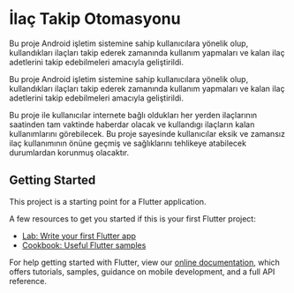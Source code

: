 # İlaç Takip Otomasyonu

Bu proje Android işletim sistemine sahip kullanıcılara yönelik olup, kullandıkları ilaçları
takip ederek zamanında kullanım yapmaları ve kalan ilaç adetlerini takip edebilmeleri
amacıyla geliştirildi.

Bu proje Android işletim sistemine sahip kullanıcılara yönelik olup, kullandıkları ilaçları
takip ederek zamanında kullanım yapmaları ve kalan ilaç adetlerini takip edebilmeleri
amacıyla geliştirildi.

Bu proje ile kullanıcılar internete bağlı oldukları her yerden ilaçlarının saatinden tam vaktinde 
haberdar olacak ve kullandıgı ilaçların kalan kullanımlarını görebilecek. Bu proje
sayesinde kullanıcılar eksik ve zamansız ilaç kullanımının önüne geçmiş ve sağlıklarını
tehlikeye atabilecek durumlardan korunmuş olacaktır.

## Getting Started

This project is a starting point for a Flutter application.

A few resources to get you started if this is your first Flutter project:

- [Lab: Write your first Flutter app](https://flutter.dev/docs/get-started/codelab)
- [Cookbook: Useful Flutter samples](https://flutter.dev/docs/cookbook)

For help getting started with Flutter, view our
[online documentation](https://flutter.dev/docs), which offers tutorials,
samples, guidance on mobile development, and a full API reference.
